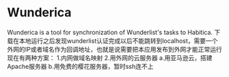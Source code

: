 # Wunderica
Wunderica is a tool for synchronization of Wunderlist's tasks to Habitica.
下载在本地运行之后发现wunderlist认证完成以后不能跳转到localhost，需要一个外网的IP或者域名作为回调地址，也就是说需要把本应用发布到外网才能正常运行
现在有两种方案：
1.内网做域名映射
2.用外网的云服务器
  a.用亚马逊云，搭建Apache服务器
  b.用免费的樱花服务器，暂时ssh连不上

